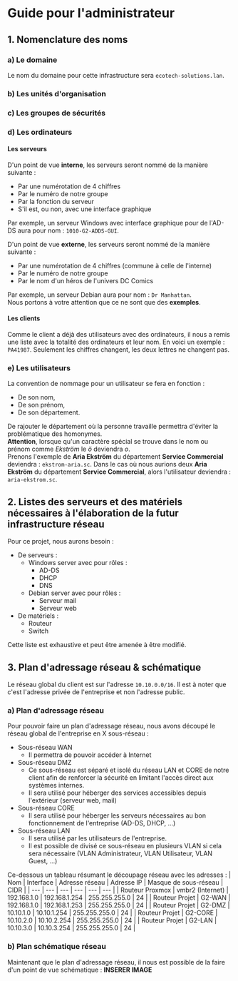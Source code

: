# Guide pour l'administrateur
## 1. Nomenclature des noms
### a) Le domaine
Le nom du domaine pour cette infrastructure sera `ecotech-solutions.lan`.

### b) Les unités d'organisation

### c) Les groupes de sécurités


### d) Les ordinateurs
#### Les serveurs
D'un point de vue **interne**, les serveurs seront nommé de la manière suivante :
  * Par une numérotation de 4 chiffres
  * Par le numéro de notre groupe
  * Par la fonction du serveur
  * S'il est, ou non, avec une interface graphique

Par exemple, un serveur Windows avec interface graphique pour de l'AD-DS aura pour nom : `1010-G2-ADDS-GUI`.  

D'un point de vue **externe**, les serveurs seront nommé de la manière suivante :
  * Par une numérotation de 4 chiffres (commune à celle de l'interne)
  * Par le numéro de notre groupe
  * Par le nom d'un héros de l'univers DC Comics

Par exemple, un serveur Debian aura pour nom : `Dr Manhattan`.  
Nous portons à votre attention que ce ne sont que des **exemples**.

#### Les clients
Comme le client a déjà des utilisateurs avec des ordinateurs, il nous a remis une liste avec la totalité des ordinateurs et leur nom. En voici un exemple : `PA41987`.
Seulement les chiffres changent, les deux lettres ne changent pas.


### e) Les utilisateurs
La convention de nommage pour un utilisateur se fera en fonction :
  * De son nom,
  * De son prénom,
  * De son département.

De rajouter le département où la personne travaille permettra d'éviter la problématique des homonymes.  
**Attention**, lorsque qu'un caractère spécial se trouve dans le nom ou prénom comme *Ekström* le *ö* deviendra *o*.  
Prenons l'exemple de **Aria Ekström** du département **Service Commercial** deviendra : `ekstrom-aria.sc`. 
Dans le cas où nous aurions deux **Aria Ekström** du département **Service Commercial**, alors l'utilisateur deviendra : `aria-ekstrom.sc`.

## 2. Listes des serveurs et des matériels nécessaires à l'élaboration de la futur infrastructure réseau
Pour ce projet, nous aurons besoin :
  * De serveurs :
    * Windows server avec pour rôles :
      * AD-DS
      * DHCP
      * DNS
    * Debian server avec pour rôles :
      * Serveur mail
      * Serveur web
  * De matériels :
    * Routeur
    * Switch

Cette liste est exhaustive et peut être amenée à être modifié.

## 3. Plan d'adressage réseau & schématique
Le réseau global du client est sur l'adresse `10.10.0.0/16`. Il est à noter que c'est l'adresse privée de l'entreprise et non l'adresse public.
### a) Plan d'adressage réseau
Pour pouvoir faire un plan d'adressage réseau, nous avons découpé le réseau global de l'entreprise en X sous-réseau :
  * Sous-réseau WAN
    * Il permettra de pouvoir accéder à Internet
  * Sous-réseau DMZ
    * Ce sous-réseau est séparé et isolé du réseau LAN et CORE de notre client afin de renforcer la sécurité en limitant l'accès direct aux systèmes internes.
    * Il sera utilisé pour héberger des services accessibles depuis l'extérieur (serveur web, mail)
  * Sous-réseau CORE
    * Il sera utilisé pour héberger les serveurs nécessaires au bon fonctionnement de l'entreprise (AD-DS, DHCP, ...)
  * Sous-réseau LAN
    * Il sera utilisé par les utilisateurs de l'entreprise.
    * Il est possible de divisé ce sous-réseau en plusieurs VLAN si cela sera nécessaire (VLAN Administrateur, VLAN Utilisateur, VLAN Guest, ...)
   
Ce-dessous un tableau résumant le découpage réseau avec les adresses :
| Nom | Interface | Adresse réseau | Adresse IP | Masque de sous-réseau | CIDR |
| --- | --- | --- | --- | --- | --- |
| Routeur Proxmox | vmbr2 (Internet) | 192.168.1.0 | 192.168.1.254 | 255.255.255.0 | 24 |
| Routeur Projet | G2-WAN | 192.168.1.0 | 192.168.1.253 | 255.255.255.0 | 24 |
| Routeur Projet | G2-DMZ | 10.10.1.0 | 10.10.1.254 | 255.255.255.0 | 24 |
| Routeur Projet | G2-CORE | 10.10.2.0 | 10.10.2.254 | 255.255.255.0 | 24 |
| Routeur Projet | G2-LAN | 10.10.3.0 | 10.10.3.254 | 255.255.255.0 | 24 |

### b) Plan schématique réseau
Maintenant que le plan d'adressage réseau, il nous est possible de la faire d'un point de vue schématique :
**INSERER IMAGE**
